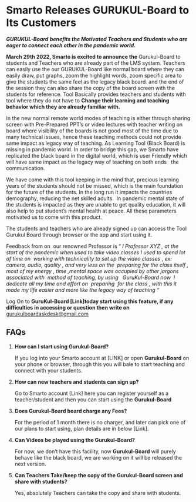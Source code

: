 # **Smarto Releases GURUKUL-Board to Its Customers**

***GURUKUL-Board*** ***benefits the Motivated Teachers and Students who are eager to connect each other in the pandemic world.***

**March 29th 2022, Smarto is excited to announce the** Gurukul-Board to students and Teachers who are already part of the LMS system. Teachers can easily use the our GURUKUL-Board like normal board where they can easily draw, put graphs, zoom the highlight words, zoom specific area to give the students the same feel as the legacy black board. and the end of the session they can also share the copy of the board screen with the students for reference. Tool Basically provides teachers and students with tool where they do not have to **Change their learning and teaching behavior which they are already familiar with.**

In the new normal remote world modes of teaching is either through sharing screen with Pre-Prepared PPT’s or video lectures with teacher writing on board where visibility of the boards is not good most of the time due to many technical issues, hence these teaching methods could not provide same impact as legacy way of teaching. As Learning Tool (Black Board) is missing in pandemic world. In order to bridge this gap, we Smarto have replicated the black board in the digital world, which is user Friendly which will have same impact as the legacy way of teaching on both ends   the communication.

We have come with this tool keeping in the mind that, precious learning years of the students should not be missed, which is the main foundation for the future of the students. In the long run it impacts the countries demography, reducing the net skilled adults.  In pandemic mental state of the students is impacted as they are unable to get quality education, it will also help to put student’s mental health at peace. All these parameters motivated us to come with this product.

The students and teachers who are already signed up can access the Tool Gurukul Board through browser or the app and start using it.

Feedback from on  our renowned Professor is “ *I Professor XYZ , at the start of the pandemic when used to take video classes I used to spend lot of time on  working with technicality to set up the video classes , ex: camera, audio, quality , and very less on the  preparing for the class itself , most of my energy , time ,mental space was occupied by other jargons associated with  method of teaching, by using   **GuruKul-Board now  I dedicate all my time and effort on  preparing  for the class , with this it made my life easier and more like the legacy way of teaching* “**

Log On to **GuruKul-Board [Link]today start using this feature, if any difficulties in accessing or question then write on** [gurukulboardaskdesk@gmail.com](mailto:gurukulboardaskdesk@gmail.com)


## **FAQs**

1. **How can I start using Gurukul-Board?**

   If you log into your Smarto account at [LINK] or open **Gurukul-Board** on your phone or browser, through this you will bale to start teaching and connect with your students.

2. **How can new teachers and students can sign up?**

   Go to Smarto account [Link] here you can register yourself as a teacher/student and then you can start using the **Gurukul-Board**

3. **Does Gurukul-Board board charge any Fees?**

   For the period of 1 month there is no charger, and later can pick one of our plans to start using, plan details are in below [Link].

4. **Can Videos be played using the Gurukul-Board?**

   For now, we don’t have this facility, now **Gurukul-Board** will purely behave like the black board, we are working on it will be released the next version.

5. **Can Teachers Take/keep the copy of the Gurukul-Board screen and share with students?**

   Yes, absolutely Teachers can take the copy and share with students.
